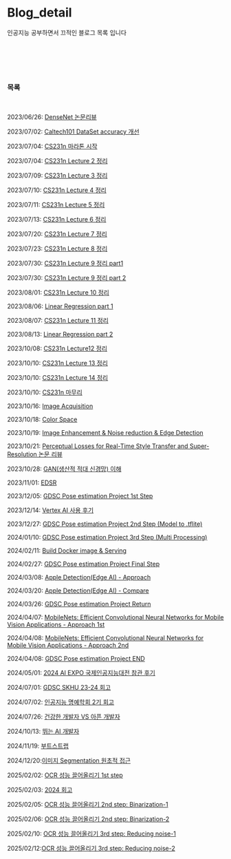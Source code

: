 # Blog_detail

인공지능 공부하면서 끄적인 블로그 목록 입니다




</br>
</br>
</br>
</br>

### 목록
</br>

2023/06/26: [DenseNet 논문리뷰](https://velog.io/@fbckdgns3/DenseNet-%EB%85%BC%EB%AC%B8-%EB%A6%AC%EB%B7%B0)



2023/07/02: [Caltech101 DataSet accuracy 개선](https://velog.io/@fbckdgns3/Caltech101-DataSet-accuracy-%EA%B0%9C%EC%84%A0)



2023/07/04: [CS231n 마라톤 시작](https://velog.io/@fbckdgns3/CS231n-%EB%A7%88%EB%9D%BC%ED%86%A4-%EC%8B%9C%EC%9E%91)



2023/07/04: [CS231n Lecture 2 정리](https://velog.io/@fbckdgns3/CS231n-Lecture-2-%EC%A0%95%EB%A6%AC)



2023/07/09: [CS231n Lecture 3 정리](https://velog.io/@fbckdgns3/CS231n-Lecture-3-%EC%A0%95%EB%A6%AC-k125tc60)



2023/07/10: [CS231n Lecture 4 정리](https://velog.io/@fbckdgns3/CS231n-Lecture4-%EC%A0%95%EB%A6%AC)



2023/07/11: [CS231n Lecture 5 정리](https://velog.io/@fbckdgns3/CS231n-Lecture-5-%EC%A0%95%EB%A6%AC)



2023/07/13: [CS231n Lecture 6 정리](https://velog.io/@fbckdgns3/CS231n-Lecture-6-%EC%A0%95%EB%A6%AC)



2023/07/20: [CS231n Lecture 7 정리](https://velog.io/@fbckdgns3/CS231n-Lecture-7-%EC%A0%95%EB%A6%AC)



2023/07/23: [CS231n Lecture 8 정리](https://velog.io/@fbckdgns3/CS231n-8%EA%B0%95-%EC%A0%95%EB%A6%AC)



2023/07/30: [CS231n Lecture 9 정리 part1](https://velog.io/@fbckdgns3/CS231n-Lecture-9-%EC%A0%95%EB%A6%AC-part1)



2023/07/30: [CS231n Lecture 9 정리 part 2](https://velog.io/@fbckdgns3/CS231n-Lecture9-Part-2)



2023/08/01: [CS231n Lecture 10 정리](https://velog.io/@fbckdgns3/CS231n-Lecture-10-%EC%A0%95%EB%A6%AC)



2023/08/06: [Linear Regression part 1](https://velog.io/@fbckdgns3/Linear-Regression-part-1)



2023/08/07: [CS231n Lecture 11 정리](https://velog.io/@fbckdgns3/CS231n-Lecture-11-%EC%A0%95%EB%A6%AC)



2023/08/13: [Linear Regression part 2](https://velog.io/@fbckdgns3/Linear-Regression-part-2)



2023/10/08: [CS231n Lecture12 정리](https://velog.io/@fbckdgns3/CS231n-Lecture12-%EC%A0%95%EB%A6%AC)



2023/10/10: [CS231n Lecture 13 정리](https://velog.io/@fbckdgns3/CS231n-Lecture-13-%EC%A0%95%EB%A6%AC)



2023/10/10: [CS231n Lecture 14 정리](https://velog.io/@fbckdgns3/CS231n-Lecture-14-%EC%A0%95%EB%A6%AC)



2023/10/10: [CS231n 마무리](https://velog.io/@fbckdgns3/CS231n-%EB%A7%88%EB%AC%B4%EB%A6%AC)



2023/10/16: [Image Acquisition](https://velog.io/@fbckdgns3/Image-Acquisition)



2023/10/18: [Color Space](https://velog.io/@fbckdgns3/Color-Space-Image-Enhancement)


2023/10/19: [Image Enhancement & Noise reduction & Edge Detection](https://velog.io/@fbckdgns3/Image-Enhancement-Noise-reduction-Edge-Detection)


2023/10/21: [Perceptual Losses for Real-Time Style Transfer and Super-Resolution 논문 리뷰](https://velog.io/@fbckdgns3/Perceptual-Losses-for-Real-Time-Style-Transferand-Super-Resolution-%EB%85%BC%EB%AC%B8-%EB%A6%AC%EB%B7%B0)

2023/10/28: [GAN(생산적 적대 신경망) 이해](https://velog.io/@fbckdgns3/GAN%EC%83%9D%EC%82%B0%EC%A0%81-%EC%A0%81%EB%8C%80-%EC%8B%A0%EA%B2%BD%EB%A7%9D-%EC%9D%B4%ED%95%B4)

2023/11/01: [EDSR](https://velog.io/@fbckdgns3/EDSR)

2023/12/05: [GDSC Pose estimation Project 1st Step](https://velog.io/@fbckdgns3/GDSC-Solution-challenge-1)

2023/12/14: [Vertex AI 사용 후기](https://velog.io/@fbckdgns3/Vertex-AI-%EC%82%AC%EC%9A%A9-%ED%9B%84%EA%B8%B0)

2023/12/27: [GDSC Pose estimation Project 2nd Step (Model to .tflite)](https://velog.io/@fbckdgns3/%EB%AA%A8%EB%8D%B8-to-tflite)

2024/01/10: [GDSC Pose estimation Project 3rd Step (Multi Processing)](https://velog.io/@fbckdgns3/GDSC-Pose-estimation-Project-3-Multi-Processing)

2024/02/11: [Build Docker image & Serving](https://velog.io/@fbckdgns3/Build-Docker-image-Serving#duckdns)

2024/02/27: [GDSC Pose estimation Project Final Step](https://velog.io/@fbckdgns3/GDSC-Pose-estimation-Project-Final-Step) 

2024/03/08: [Apple Detection(Edge AI) - Approach](https://velog.io/@fbckdgns3/Apple-DetectionEdge-AI-Approach)

2024/03/20: [Apple Detection(Edge AI) - Compare](https://velog.io/@fbckdgns3/Apple-DetectionEdge-AI-Compare) 

2024/03/26: [GDSC Pose estimation Project Return](https://velog.io/@fbckdgns3/GDSC-Pose-estimation-Project-Return)

2024/04/07: [MobileNets: Efficient Convolutional Neural Networks for Mobile Vision Applications - Approach 1st](https://velog.io/@fbckdgns3/MobileNets-Efficient-Convolutional-Neural-Networks-for-Mobile-VisionApplications-Approach-1st)

2024/04/08: [MobileNets: Efficient Convolutional Neural Networks for Mobile Vision Applications - Approach 2nd](https://velog.io/@fbckdgns3/MobileNets-Efficient-Convolutional-Neural-Networks-for-Mobile-Vision-Applications-Approach-2nd)

2024/04/08: [GDSC Pose estimation Project END](https://velog.io/@fbckdgns3/GDSC-Pose-estimation-Project-END)

2024/05/01: [2024 AI EXPO 국제인공지능대전 참관 후기](https://velog.io/@fbckdgns3/2024-AI-EXPO-%EA%B5%AD%EC%A0%9C%EC%9D%B8%EA%B3%B5%EC%A7%80%EB%8A%A5%EB%8C%80%EC%A0%84-%EC%B0%B8%EA%B4%80-%ED%9B%84%EA%B8%B0)

2024/07/01: [GDSC SKHU 23-24 회고](https://velog.io/@fbckdgns3/GDSC-SKHU-23-24-%ED%9A%8C%EA%B3%A0)

2024/07/02: [인공지능 명예학회 2기 회고](https://velog.io/@fbckdgns3/%EC%9D%B8%EA%B3%B5%EC%A7%80%EB%8A%A5-%EB%AA%85%EC%98%88%ED%95%99%ED%9A%8C-2%EA%B8%B0-%ED%9A%8C%EA%B3%A0)

2024/07/26: [건강한 개발자 VS 아픈 개발자](https://velog.io/@fbckdgns3/%EA%B1%B4%EA%B0%95%ED%95%9C-%EA%B0%9C%EB%B0%9C%EC%9E%90-VS-%EC%95%84%ED%94%88-%EA%B0%9C%EB%B0%9C%EC%9E%90)

2024/10/13: [뛰는 AI 개발자](https://velog.io/@fbckdgns3/%EB%9B%B0%EB%8A%94-AI-%EA%B0%9C%EB%B0%9C%EC%9E%90#5-%EB%A7%88%EB%AC%B4%EB%A6%AC)

2024/11/19: [부트스트랩](https://velog.io/@fbckdgns3/%EB%B6%80%ED%8A%B8%EC%8A%A4%ED%8A%B8%EB%9E%A9)

2024/12/20:[이미지 Segmentation 원초적 접근](https://velog.io/@fbckdgns3/%EC%9D%B4%EB%AF%B8%EC%A7%80-Segmentation-%EC%9B%90%EC%B4%88%EC%A0%81-%EC%A0%91%EA%B7%BC)

2025/02/02: [OCR 성능 끌어올리기 1st step](https://velog.io/@fbckdgns3/OCR-%EC%84%B1%EB%8A%A5-%EB%81%8C%EC%96%B4%EC%98%AC%EB%A6%AC%EA%B8%B0-1st-step)

2025/02/03: [2024 회고](https://velog.io/@fbckdgns3/2024%EB%85%84-%ED%9A%8C%EA%B3%A0)

2025/02/05: [OCR 성능 끌어올리기 2nd step: Binarization-1](https://velog.io/@fbckdgns3/OCR-%EC%84%B1%EB%8A%A5-%EB%81%8C%EC%96%B4%EC%98%AC%EB%A6%AC%EA%B8%B0-2nd-step#--manual-thresholding%EC%88%98%EB%8F%99-%EC%9E%84%EA%B3%84%EA%B0%92)

2025/02/06: [OCR 성능 끌어올리기 2nd step: Binarization-2](https://velog.io/@fbckdgns3/OCR-%EC%84%B1%EB%8A%A5-%EB%81%8C%EC%96%B4%EC%98%AC%EB%A6%AC%EA%B8%B0-2nd-step-Binarization-2)

2025/02/10: [OCR 성능 끌어올리기 3rd step: Reducing noise-1](https://velog.io/@fbckdgns3/OCR-%EC%84%B1%EB%8A%A5-%EB%81%8C%EC%96%B4%EC%98%AC%EB%A6%AC%EA%B8%B0-3rd-step-Reducing-noise-1)

2025/02/12:[OCR 성능 끌어올리기 3rd step: Reducing noise-2](https://velog.io/@fbckdgns3/OCR-%EC%84%B1%EB%8A%A5-%EB%81%8C%EC%96%B4%EC%98%AC%EB%A6%AC%EA%B8%B0-3rd-step-Reducing-noise-2)
